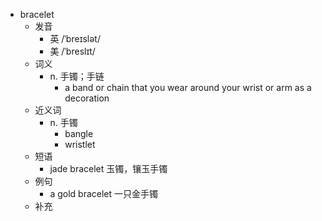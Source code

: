 - bracelet
  - 发音
    - 英 /ˈbreɪslət/
    - 美 /ˈbreslɪt/
  - 词义
    - n. 手镯；手链
      - a band or chain that you wear around your wrist or arm as a decoration
  - 近义词
    - n. 手镯
      - bangle
      - wristlet
  - 短语
    - jade bracelet 玉镯，镶玉手镯
  - 例句
    - a gold bracelet 一只金手镯
  - 补充